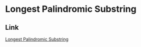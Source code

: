 # Longest Palindromic Substring

## Link
[Longest Palindromic Substring](https://leetcode.com/problems/longest-palindromic-substring)
